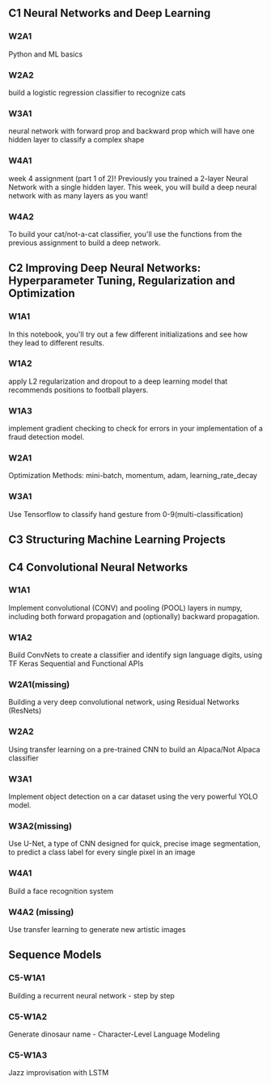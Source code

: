 ## C1 Neural Networks and Deep Learning
### W2A1
Python and ML basics 

### W2A2
build a logistic regression classifier to recognize cats 

### W3A1
neural network with forward prop and backward prop which will have one hidden layer to classify a complex shape

### W4A1
week 4 assignment (part 1 of 2)! Previously you trained a 2-layer Neural Network with a single hidden layer. This week, you will build a deep neural network with as many layers as you want!

### W4A2
To build your cat/not-a-cat classifier, you'll use the functions from the previous assignment to build a deep network.

## C2 Improving Deep Neural Networks: Hyperparameter Tuning, Regularization and Optimization

### W1A1
In this notebook, you'll try out a few different initializations and see how they lead to different results. 

### W1A2
apply L2 regularization and dropout to a deep learning model that recommends positions to football players. 

### W1A3
implement gradient checking to check for errors in your implementation of a fraud detection model. 

### W2A1
Optimization Methods: mini-batch, momentum, adam, learning_rate_decay

### W3A1
Use Tensorflow to classify hand gesture from 0-9(multi-classification)

## C3 Structuring Machine Learning Projects

## C4 Convolutional Neural Networks

### W1A1
Implement convolutional (CONV) and pooling (POOL) layers in numpy, including both forward propagation and (optionally) backward propagation.

### W1A2
Build ConvNets to create a classifier and identify sign language digits, using TF Keras Sequential and Functional APIs

### W2A1(missing)
Building a very deep convolutional network, using Residual Networks (ResNets)

### W2A2
Using transfer learning on a pre-trained CNN to build an Alpaca/Not Alpaca classifier

### W3A1
Implement object detection on a car dataset using the very powerful YOLO model.

### W3A2(missing)
Use U-Net, a type of CNN designed for quick, precise image segmentation, to predict a class label for every single pixel in an image 

### W4A1
Build a face recognition system

### W4A2 (missing)
Use transfer learning to generate new artistic images

## Sequence Models

### C5-W1A1
Building a recurrent neural network - step by step

### C5-W1A2
Generate dinosaur name - Character-Level Language Modeling

### C5-W1A3
Jazz improvisation with LSTM